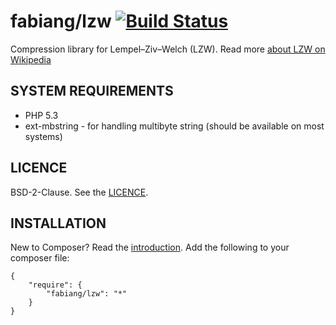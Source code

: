 # fabiang/lzw [![Build Status](https://travis-ci.org/fabiang/lzw.png)](https://travis-ci.org/fabiang/lzw)

Compression library for Lempel–Ziv–Welch (LZW). Read more [about LZW on Wikipedia](http://en.wikipedia.org/wiki/Lempel%E2%80%93Ziv%E2%80%93Welch)

## SYSTEM REQUIREMENTS

- PHP 5.3
- ext-mbstring - for handling multibyte string (should be available on most systems)

## LICENCE

BSD-2-Clause. See the [LICENCE](LICENCE.md).

## INSTALLATION

New to Composer? Read the [introduction](https://getcomposer.org/doc/00-intro.md#introduction). Add the following to your composer file:

    {
        "require": {
            "fabiang/lzw": "*"
        }
    }

